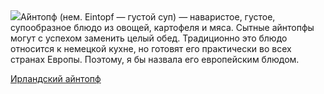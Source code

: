<!--2025-08-03 09:53:00-->
<div class="yb">
  <div class="rss povarenok"><a href="https://www.povarenok.ru/recipes/show/182967/"><img src="https://www.povarenok.ru/data/cache/2025aug/03/52/3186161_53836-640x480.jpg"></a>А&#769;йнтопф (нем. Eintopf — густой суп) — наваристое, густое, супообразное блюдо из овощей, картофеля и мяса. Сытные айнтопфы могут с успехом заменить целый обед.
Традиционно это блюдо относится к немецкой кухне, но готовят его практически во всех странах Европы. Поэтому, я бы назвала его европейским блюдом. <p class="titl"><a href="https://www.povarenok.ru/recipes/show/182967/">Ирландский айнтопф</a></p></div>
</div>
